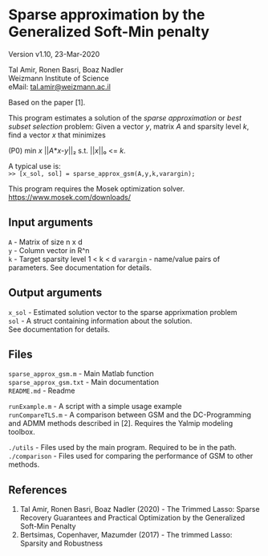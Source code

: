 Sparse approximation by the Generalized Soft-Min penalty
========================================================

Version v1.10, 23-Mar-2020

Tal Amir, Ronen Basri, Boaz Nadler  
Weizmann Institute of Science  
eMail: tal.amir@weizmann.ac.il  

Based on the paper [1].

This program estimates a solution of the _sparse approximation_ or _best subset selection_ problem: Given a vector _y_, matrix _A_ and sparsity level _k_, find a vector _x_ that minimizes

(P0)         min _x_ ||_A_*_x_-_y_||₂ s.t. ||_x_||₀ <= _k_.  

A typical use is:  
`>> [x_sol, sol] = sparse_approx_gsm(A,y,k,varargin);`

This program requires the Mosek optimization solver.  
https://www.mosek.com/downloads/


Input arguments
---------------
`A` - Matrix of size n x d  
`y` - Column vector in R^n  
`k` - Target sparsity level 1 < k < d
`varargin` - name/value pairs of parameters. See documentation for details.

Output arguments
----------------
`x_sol` - Estimated solution vector to the sparse apprixmation problem  
`sol`   - A struct containing information about the solution.  
        See documentation for details.

Files
-----
`sparse_approx_gsm.m`     - Main Matlab function  
`sparse_approx_gsm.txt`   - Main documentation  
`README.md`               - Readme  

`runExample.m`            - A script with a simple usage example  
`runCompareTLS.m`         - A comparison between GSM and the DC-Programming and ADMM methods described in [2]. Requires the Yalmip modeling toolbox.  
                          
`./utils`                 - Files used by the main program. Required to be in the path.
`./comparison`            - Files used for comparing the performance of GSM to other methods.

References
----------
1. Tal Amir, Ronen Basri, Boaz Nadler (2020) - The Trimmed Lasso: Sparse Recovery Guarantees and Practical Optimization by the Generalized Soft-Min Penalty
2. Bertsimas, Copenhaver, Mazumder (2017) - The trimmed Lasso: Sparsity and Robustness  
